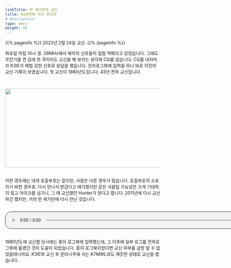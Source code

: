 ```yaml
---
linkTitle: 반 세기만의 교신
title: 43년만에 다시 만나다
# description:
type: docs
weight: 55
---
```


{{% pageinfo %}}
2023년 2월 24일 교신.
{{% /pageinfo %}}

화요일 아침 10시 경. 28MHz에서 북미의 신호들이 점점 약해지고 있었습니다. 그래도 무전기를 켠 김에 한 국이라도 교신을 해 보자는 생각에 CQ를 냈습니다. CQ를 내자마자 K3IE가 제법 강한 신호로 응답을 했습니다. 전자로그북에 입력을 하니 바로 이전의 교신 기록이 보였습니다. 첫 교신이 1980년도입니다. 43년 전의 교신입니다.

<br>

<img src="/recording/img/k3ie.png" style="width:850px;height:256"><br> 
<br>

이런 경우에는 대개 호출부호는 같지만, 사람은 다른 경우가 많습니다. 호출부호의 소유자가 바뀐 경우죠. 다시 만나서 반갑다고 얘기했지만 같은 사람일 가능성은 크게 기대하지 않고 마이크를 넘기니, 그 때 교신했던 Hunter가 맞다고 합니다. 2011년에 다시 교신하긴 했지만, 거의 반 세기만에 다시 만난 것입니다.

<br>
<audio style="width: 850px; border: 1px solid black; border-radius: 20px;"
src="https://blog.kakaocdn.net/dn/cyCwio/btrZ8NgGm9i/mzPC9qS7dCKTY0kW5HBCKK/tfile.mp3"
controls></audio>
<br><br>

1980년도에 교신할 당시에는 종이 로그북에 입력했는데, 그 이후에 일부 로그를 전자로그북에 옮겼던 것이 도움이 되었습니다. 종이 로그북이었다면 교신 여부를 금방 알 수 없었을테니까요. K3IE와 교신 후 몬타나주에 사는 K7MWL과도 깨끗한 상태로 교신을 했습니다.
<br>